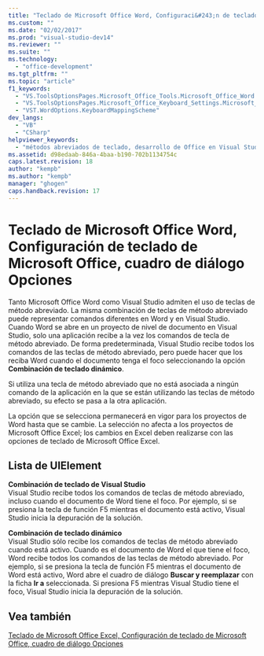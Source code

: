 ```yaml
---
title: "Teclado de Microsoft Office Word, Configuraci&#243;n de teclado de Microsoft Office, cuadro de di&#225;logo Opciones | Microsoft Docs"
ms.custom: ""
ms.date: "02/02/2017"
ms.prod: "visual-studio-dev14"
ms.reviewer: ""
ms.suite: ""
ms.technology: 
  - "office-development"
ms.tgt_pltfrm: ""
ms.topic: "article"
f1_keywords: 
  - "VS.ToolsOptionsPages.Microsoft_Office_Tools.Microsoft_Office_Word.Keyboard"
  - "VS.ToolsOptionsPages.Microsoft_Office_Keyboard_Settings.Microsoft_Office_Word_Keyboard"
  - "VST.WordOptions.KeyboardMappingScheme"
dev_langs: 
  - "VB"
  - "CSharp"
helpviewer_keywords: 
  - "métodos abreviados de teclado, desarrollo de Office en Visual Studio"
ms.assetid: d98edaab-846a-4baa-b190-702b1134754c
caps.latest.revision: 18
author: "kempb"
ms.author: "kempb"
manager: "ghogen"
caps.handback.revision: 17
---
```

# Teclado de Microsoft Office Word, Configuraci&#243;n de teclado de Microsoft Office, cuadro de di&#225;logo Opciones
  Tanto Microsoft Office Word como Visual Studio admiten el uso de teclas de método abreviado.  La misma combinación de teclas de método abreviado puede representar comandos diferentes en Word y en Visual Studio.  Cuando Word se abre en un proyecto de nivel de documento en Visual Studio, solo una aplicación recibe a la vez los comandos de tecla de método abreviado.  De forma predeterminada, Visual Studio recibe todos los comandos de las teclas de método abreviado, pero puede hacer que los reciba Word cuando el documento tenga el foco seleccionando la opción **Combinación de teclado dinámico**.  
  
 Si utiliza una tecla de método abreviado que no está asociada a ningún comando de la aplicación en la que se están utilizando las teclas de método abreviado, su efecto se pasa a la otra aplicación.  
  
 La opción que se selecciona permanecerá en vigor para los proyectos de Word hasta que se cambie.  La selección no afecta a los proyectos de Microsoft Office Excel; los cambios en Excel deben realizarse con las opciones de teclado de Microsoft Office Excel.  
  
## Lista de UIElement  
 **Combinación de teclado de Visual Studio**  
 Visual Studio recibe todos los comandos de teclas de método abreviado, incluso cuando el documento de Word tiene el foco.  Por ejemplo, si se presiona la tecla de función F5 mientras el documento está activo, Visual Studio inicia la depuración de la solución.  
  
 **Combinación de teclado dinámico**  
 Visual Studio sólo recibe los comandos de teclas de método abreviado cuando está activo.  Cuando es el documento de Word el que tiene el foco, Word recibe todos los comandos de las teclas de método abreviado.  Por ejemplo, si se presiona la tecla de función F5 mientras el documento de Word está activo, Word abre el cuadro de diálogo **Buscar y reemplazar** con la ficha **Ir a** seleccionada.  Si presiona F5 mientras Visual Studio tiene el foco, Visual Studio inicia la depuración de la solución.  
  
## Vea también  
 [Teclado de Microsoft Office Excel, Configuración de teclado de Microsoft Office, cuadro de diálogo Opciones](../vsto/microsoft-office-excel-keyboard-microsoft-office-keyboard-settings-options-dialog-box.md)  
  
  